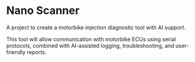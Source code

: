 # Nano Scanner

A project to create a motorbike injection diagnostic tool with AI support.

This tool will allow communication with motorbike ECUs using serial protocols, combined with AI-assisted logging, troubleshooting, and user-friendly reports.
